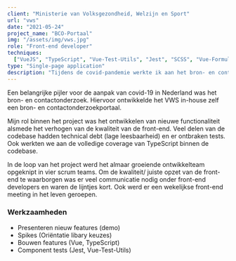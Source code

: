 ```yaml
---
client: "Ministerie van Volksgezondheid, Welzijn en Sport"
url: "vws"
date: "2021-05-24"
project_name: "BCO-Portaal"
img: "/assets/img/vws.jpg"
role: "Front-end developer"
techniques:
  ["VueJS", "TypeScript", "Vue-Test-Utils", "Jest", "SCSS", "Vue-Formulate"]
type: "Single-page application"
description: "Tijdens de covid-pandemie werkte ik aan het bron- en contactonderzoek portaal voor VWS."
---
```


Een belangrijke pijler voor de aanpak van covid-19 in Nederland was het bron- en contactonderzoek. Hiervoor ontwikkelde het VWS in-house zelf een bron- en contactonderzoekportaal.

Mijn rol binnen het project was het ontwikkelen van nieuwe functionaliteit alsmede het verhogen van de kwaliteit van de front-end. Veel delen van de codebase hadden technical debt (lage leesbaarheid) en er ontbraken tests. Ook werkten we aan de volledige coverage van TypeScript binnen de codebase.

In de loop van het project werd het almaar groeiende ontwikkelteam opgeknipt in vier scrum teams. Om de kwaliteit/ juiste opzet van de front-end te waarborgen was er veel communicatie nodig onder front-end developers en waren de lijntjes kort. Ook werd er een wekelijkse front-end meeting in het leven geroepen.

### Werkzaamheden

- Presenteren nieuw features (demo)
- Spikes (Oriëntatie libary keuzes)
- Bouwen features (Vue, TypeScript)
- Component tests (Jest, Vue-Test-Utils)
